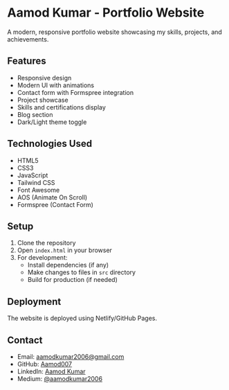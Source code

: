# Aamod Kumar - Portfolio Website

A modern, responsive portfolio website showcasing my skills, projects, and achievements.

## Features

- Responsive design
- Modern UI with animations
- Contact form with Formspree integration
- Project showcase
- Skills and certifications display
- Blog section
- Dark/Light theme toggle

## Technologies Used

- HTML5
- CSS3
- JavaScript
- Tailwind CSS
- Font Awesome
- AOS (Animate On Scroll)
- Formspree (Contact Form)

## Setup

1. Clone the repository
2. Open `index.html` in your browser
3. For development:
   - Install dependencies (if any)
   - Make changes to files in `src` directory
   - Build for production (if needed)

## Deployment

The website is deployed using Netlify/GitHub Pages.

## Contact

- Email: aamodkumar2006@gmail.com
- GitHub: [Aamod007](https://github.com/Aamod007)
- LinkedIn: [Aamod Kumar](https://www.linkedin.com/in/aamod-kumar-9882782ab/)
- Medium: [@aamodkumar2006](https://medium.com/@aamodkumar2006) 